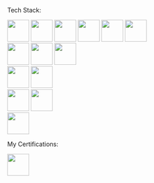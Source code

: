 Tech Stack:
<div style="">
   <img src="https://cdn.jsdelivr.net/gh/devicons/devicon/icons/javascript/javascript-original.svg" style="width:50px"/>
   <img src="https://cdn.jsdelivr.net/gh/devicons/devicon/icons/nodejs/nodejs-original.svg" style="width:50px;"/>
   <img src="https://cdn.jsdelivr.net/gh/devicons/devicon/icons/react/react-original-wordmark.svg" style="width:50px;"/>
   <img src="https://cdn.jsdelivr.net/gh/devicons/devicon/icons/angularjs/angularjs-original.svg" style="width:50px;"/>   
   <img src="https://cdn.jsdelivr.net/gh/devicons/devicon/icons/typescript/typescript-original.svg" style="width:50px;"/>
   <img src="https://cdn.jsdelivr.net/gh/devicons/devicon/icons/rust/rust-plain.svg" style="width:50px;"/>
</div>
<div>
   <img src="https://cdn.jsdelivr.net/gh/devicons/devicon/icons/mysql/mysql-original-wordmark.svg" style="width:50px;"/>
   <img src="https://cdn.jsdelivr.net/gh/devicons/devicon/icons/mongodb/mongodb-original-wordmark.svg" style="width:50px;"/>
   <img src="https://cdn.jsdelivr.net/gh/devicons/devicon/icons/microsoftsqlserver/microsoftsqlserver-plain-wordmark.svg" style="width:50px;"/>
</div>
<div>
   <img src="https://cdn.jsdelivr.net/gh/devicons/devicon/icons/tailwindcss/tailwindcss-original-wordmark.svg" style="width:50px;"/>
   <img src="https://cdn.jsdelivr.net/gh/devicons/devicon/icons/bootstrap/bootstrap-original-wordmark.svg" style="width:50px;"/>
          
</div>
<div>
     <img src="https://cdn.jsdelivr.net/gh/devicons/devicon/icons/docker/docker-original-wordmark.svg" style="width:50px;"/>
     <img src="https://cdn.jsdelivr.net/gh/devicons/devicon/icons/jenkins/jenkins-original.svg" style="width:50px;"/>  
</div>
<div>
    <img src="https://cdn.jsdelivr.net/gh/devicons/devicon/icons/amazonwebservices/amazonwebservices-original-wordmark.svg" style="width:50px;" />
</div>

My Certifications:
<div style="">
  <a href="https://www.credly.com/badges/da33e880-332b-4952-b983-f07834b9d06e?source=linked_in_profile">
    <img src="https://images.credly.com/size/340x340/images/8ee45313-716a-4142-a9da-30adaaea0c12/Training_Badges_Master_Node-AppDev.png" style="width:50px;">
  </a>
</div>
<!--
**altug0/altug0** is a ✨ _special_ ✨ repository because its `README.md` (this file) appears on your GitHub profile.

Here are some ideas to get you started:

- 🔭 I’m currently working on ...
- 🌱 I’m currently learning ...
- 👯 I’m looking to collaborate on ...
- 🤔 I’m looking for help with ...
- 💬 Ask me about ...
- 📫 How to reach me: ...
- 😄 Pronouns: ...
- ⚡ Fun fact: ...
-->
